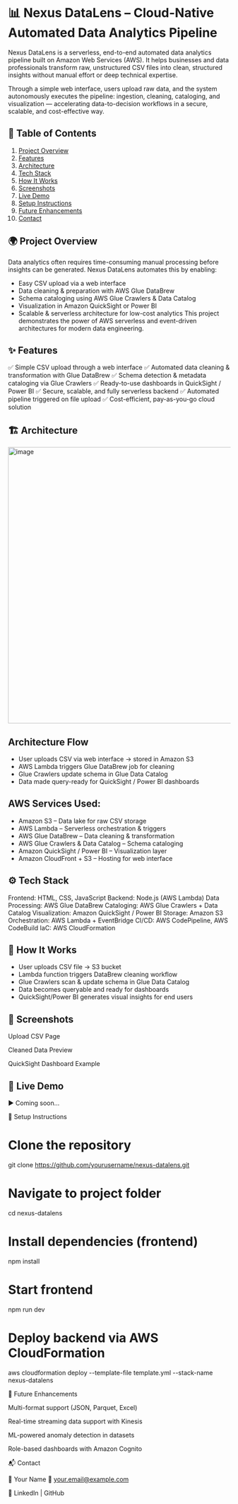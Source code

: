 # 📊 Nexus DataLens – Cloud-Native Automated Data Analytics Pipeline

Nexus DataLens is a serverless, end-to-end automated data analytics pipeline built on Amazon Web Services (AWS).
It helps businesses and data professionals transform raw, unstructured CSV files into clean, structured insights without manual effort or deep technical expertise.

Through a simple web interface, users upload raw data, and the system autonomously executes the pipeline: ingestion, cleaning, cataloging, and visualization — accelerating data-to-decision workflows in a secure, scalable, and cost-effective way.

## 📌 Table of Contents

1. [Project Overview](#-project-overview)  
2. [Features](#-features)  
3. [Architecture](#-architecture)  
4. [Tech Stack](#-tech-stack)  
5. [How It Works](#-how-it-works)  
6. [Screenshots](#-screenshots)  
7. [Live Demo](#-live-demo)  
8. [Setup Instructions](#-setup-instructions)  
9. [Future Enhancements](#-future-enhancements)  
10. [Contact](#-contact)

## 🌍 Project Overview

Data analytics often requires time-consuming manual processing before insights can be generated.
Nexus DataLens automates this by enabling:
- Easy CSV upload via a web interface
- Data cleaning & preparation with AWS Glue DataBrew
- Schema cataloging using AWS Glue Crawlers & Data Catalog
- Visualization in Amazon QuickSight or Power BI
- Scalable & serverless architecture for low-cost analytics
This project demonstrates the power of AWS serverless and event-driven architectures for modern data engineering.

## ✨ Features

✅ Simple CSV upload through a web interface
✅ Automated data cleaning & transformation with Glue DataBrew
✅ Schema detection & metadata cataloging via Glue Crawlers
✅ Ready-to-use dashboards in QuickSight / Power BI
✅ Secure, scalable, and fully serverless backend
✅ Automated pipeline triggered on file upload
✅ Cost-efficient, pay-as-you-go cloud solution

## 🏗 Architecture
<img width="940" height="625" alt="image" src="https://github.com/user-attachments/assets/7a2d15f0-b26a-455f-94ea-e3d30f8c73f3" />

## Architecture Flow

- User uploads CSV via web interface → stored in Amazon S3
- AWS Lambda triggers Glue DataBrew job for cleaning
- Glue Crawlers update schema in Glue Data Catalog
- Data made query-ready for QuickSight / Power BI dashboards

## AWS Services Used:
- Amazon S3 – Data lake for raw CSV storage
- AWS Lambda – Serverless orchestration & triggers
- AWS Glue DataBrew – Data cleaning & transformation
- AWS Glue Crawlers & Data Catalog – Schema cataloging
- Amazon QuickSight / Power BI – Visualization layer
- Amazon CloudFront + S3 – Hosting for web interface

## ⚙ Tech Stack

Frontend: HTML, CSS, JavaScript
Backend: Node.js (AWS Lambda)
Data Processing: AWS Glue DataBrew
Cataloging: AWS Glue Crawlers + Data Catalog
Visualization: Amazon QuickSight / Power BI
Storage: Amazon S3
Orchestration: AWS Lambda + EventBridge
CI/CD: AWS CodePipeline, AWS CodeBuild
IaC: AWS CloudFormation

## 🔄 How It Works

- User uploads CSV file → S3 bucket
- Lambda function triggers DataBrew cleaning workflow
- Glue Crawlers scan & update schema in Glue Data Catalog
- Data becomes queryable and ready for dashboards
- QuickSight/Power BI generates visual insights for end users

## 📸 Screenshots

Upload CSV Page

Cleaned Data Preview

QuickSight Dashboard Example


## 🎥 Live Demo

▶ Coming soon...

🚀 Setup Instructions
# Clone the repository
git clone https://github.com/yourusername/nexus-datalens.git  

# Navigate to project folder
cd nexus-datalens  

# Install dependencies (frontend)
npm install  

# Start frontend
npm run dev  

# Deploy backend via AWS CloudFormation
aws cloudformation deploy --template-file template.yml --stack-name nexus-datalens

🔮 Future Enhancements

Multi-format support (JSON, Parquet, Excel)

Real-time streaming data support with Kinesis

ML-powered anomaly detection in datasets

Role-based dashboards with Amazon Cognito

📬 Contact

👤 Your Name
📧 your.email@example.com

🔗 LinkedIn
 | GitHub
